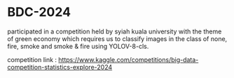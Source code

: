 # BDC-2024

participated in a competition held by syiah kuala university with the theme of green economy which requires us to classify images in the class of none, fire, smoke and smoke & fire using YOLOV-8-cls.

competition link : https://www.kaggle.com/competitions/big-data-competition-statistics-explore-2024
